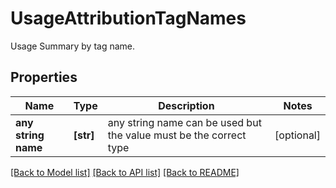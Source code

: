 # UsageAttributionTagNames

Usage Summary by tag name.

## Properties
Name | Type | Description | Notes
------------ | ------------- | ------------- | -------------
**any string name** | **[str]** | any string name can be used but the value must be the correct type | [optional]

[[Back to Model list]](README.md#documentation-for-models) [[Back to API list]](README.md#documentation-for-api-endpoints) [[Back to README]](README.md)


